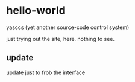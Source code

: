 # hello-world
yasccs
(yet another source-code control system)

just trying out the site, here. nothing to see.

## update
update just to frob the interface
